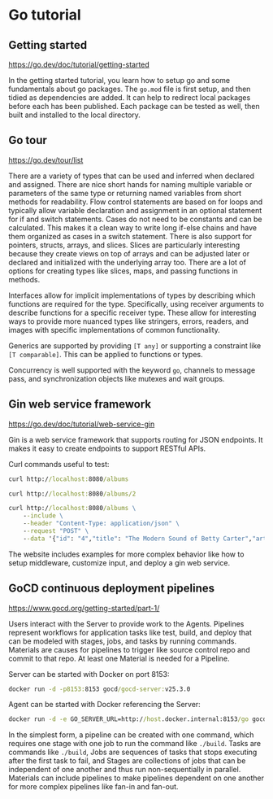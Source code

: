 # Go tutorial

## Getting started

<https://go.dev/doc/tutorial/getting-started>

In the getting started tutorial, you learn how to setup
go and some fundamentals about go packages. The `go.mod`
file is first setup, and then tidied as dependencies
are added. It can help to redirect local packages
before each has been published. Each package can be
tested as well, then built and installed to the local
directory.

## Go tour

<https://go.dev/tour/list>

There are a variety of types that can be used and
inferred when declared and assigned. There are nice
short hands for naming multiple variable or parameters
of the same type or returning named variables from
short methods for readability. Flow control statements
are based on for loops and typically allow variable
declaration and assignment in an optional statement
for if and switch statements. Cases do not need to be
constants and can be calculated. This makes it a clean
way to write long if-else chains and have them organized
as cases in a switch statement. There is also support
for pointers, structs, arrays, and slices. Slices are
particularly interesting because they create views on
top of arrays and can be adjusted later or declared
and initialized with the underlying array too. There
are a lot of options for creating types like slices,
maps, and passing functions in methods.

Interfaces allow for implicit implementations of
types by describing which functions are required
for the type. Specifically, using receiver arguments
to describe functions for a specific receiver type.
These allow for interesting ways to provide more
nuanced types like stringers, errors, readers,
and images with specific implementations of
common functionality.

Generics are supported by providing `[T any]`
or supporting a constraint like `[T comparable]`.
This can be applied to functions or types.

Concurrency is well supported with the keyword `go`,
channels to message pass, and synchronization objects
like mutexes and wait groups.

## Gin web service framework

<https://go.dev/doc/tutorial/web-service-gin>

Gin is a web service framework that supports
routing for JSON endpoints. It makes it easy
to create endpoints to support RESTful APIs.

Curl commands useful to test:

```cmd
curl http://localhost:8080/albums

curl http://localhost:8080/albums/2

curl http://localhost:8080/albums \
    --include \
    --header "Content-Type: application/json" \
    --request "POST" \
    --data '{"id": "4","title": "The Modern Sound of Betty Carter","artist": "Betty Carter","price": 49.99}'
```

The website includes examples for more complex
behavior like how to setup middleware, customize
input, and deploy a gin web service.

## GoCD continuous deployment pipelines

<https://www.gocd.org/getting-started/part-1/>

Users interact with the Server to provide work to
the Agents. Pipelines represent workflows for
application tasks like test, build, and deploy
that can be modeled with stages, jobs, and tasks
by running commands. Materials are causes for
pipelines to trigger like source control repo
and commit to that repo. At least one Material
is needed for a Pipeline.

Server can be started with Docker on port 8153:

```cmd
docker run -d -p8153:8153 gocd/gocd-server:v25.3.0
```

Agent can be started with Docker referencing the Server:

```cmd
docker run -d -e GO_SERVER_URL=http://host.docker.internal:8153/go gocd/gocd-agent-alpine:v25.3.0
```

In the simplest form, a pipeline can be created with
one command, which requires one stage with one job
to run the command like `./build`. Tasks are commands
like `./build`, Jobs are sequences of tasks that stops
executing after the first task to fail, and Stages
are collections of jobs that can be independent
of one another and thus run non-sequentially in
parallel. Materials can include pipelines to make
pipelines dependent on one another for more complex
pipelines like fan-in and fan-out.
